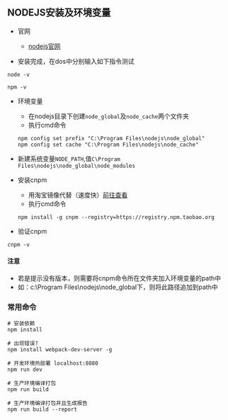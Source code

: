 ## NODEJS安装及环境变量

* 官网
  + [nodejs官网](https://nodejs.org/en/)
  
  
* 安装完成，在dos中分别输入如下指令测试

```
node -v

npm -v
```

* 环境变量
  + 在nodejs目录下创建`node_global`及`node_cache`两个文件夹
  + 执行cmd命令
  
  ```
  npm config set prefix "C:\Program Files\nodejs\node_global"
  npm config set cache "C:\Program Files\nodejs\node_cache"
  ```

* 新建系统变量`NODE_PATH`,值`C\Program Files\nodejs\node_global\node_modules`

* 安装cnpm
  + 用淘宝镜像代替（速度快）[前往查看](https://npm.taobao.org/)
  + 执行cmd命令
  
  ```
  npm install -g cnpm --registry=https://registry.npm.taobao.org
  ```

* 验证cnpm

```
cnpm -v 
```

#### 注意
  + 若是提示没有版本，则需要将cnpm命令所在文件夹加入环境变量的path中
  + 如：c:\Program Files\nodejs\node_global下，则将此路径追加到path中


### 常用命令

```
# 安装依赖
npm install

# 出现错误?
npm install webpack-dev-server -g

# 开发环境热部署 localhost:8080
npm run dev

# 生产环境编译打包
npm run build

# 生产环境编译打包并且生成报告
npm run build --report
```
